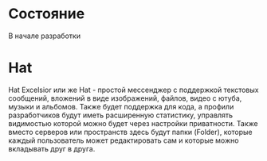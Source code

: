 # Состояние
В начале разработки

# Hat
Hat Excelsior или же Hat - простой мессенджер с поддержкой текстовых сообщений, вложений в виде изображений, файлов, видео с ютуба, музыки и альбомов. Также будет поддержка для кода, а профили разработчиков будут иметь расширенную статистику, управлять видимостью которой можно будет через настройки приватности. Также вместо серверов или пространств здесь будут папки (Folder), которые каждый пользователь может редактировать сам и которые можно вкладывать друг в друга.
